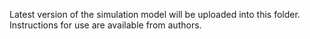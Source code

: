 Latest version of the simulation model will be uploaded into this folder. Instructions for use are available from authors.
